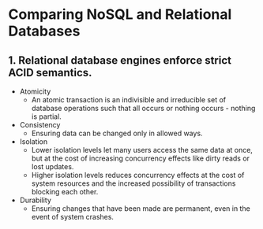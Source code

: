 # Comparing NoSQL and Relational Databases

## 1. Relational database engines enforce strict ACID semantics.
- Atomicity
    - An atomic transaction is an indivisible and irreducible set of database operations such that all occurs or nothing occurs - nothing is partial.
- Consistency
    - Ensuring data can be changed only in allowed ways.
- Isolation
    - Lower isolation levels let many users access the same data at once, but at the cost of increasing concurrency effects like dirty reads or lost updates.
    - Higher isolation levels reduces concurrency effects at the cost of system resources and the increased possibility of transactions blocking each other.
- Durability
    - Ensuring changes that have been made are permanent, even in the event of system crashes.